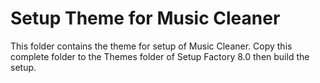 # Setup Theme for Music Cleaner
This folder contains the theme for setup of Music Cleaner. Copy this complete folder to the Themes folder of Setup Factory 8.0 then build the setup.

